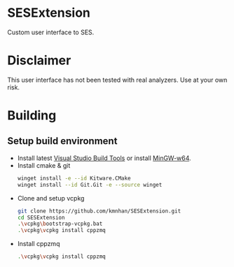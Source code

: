 # SESExtension
Custom user interface to SES.

# Disclaimer
This user interface has not been tested with real analyzers. Use at your own risk.

# Building
## Setup build environment
- Install latest [Visual Studio Build Tools](https://visualstudio.microsoft.com/downloads/) or install [MinGW-w64](https://code.visualstudio.com/docs/cpp/config-mingw#_installing-the-mingww64-toolchain).
- Install cmake & git
    ```bash
    winget install -e --id Kitware.CMake
    winget install --id Git.Git -e --source winget
    ```
- Clone and setup vcpkg
    ```bash
    git clone https://github.com/kmnhan/SESExtension.git
    cd SESExtension
    .\vcpkg\bootstrap-vcpkg.bat
    .\vcpkg\vcpkg install cppzmq
    ```
- Install cppzmq
    ```bash
    .\vcpkg\vcpkg install cppzmq
    ```
